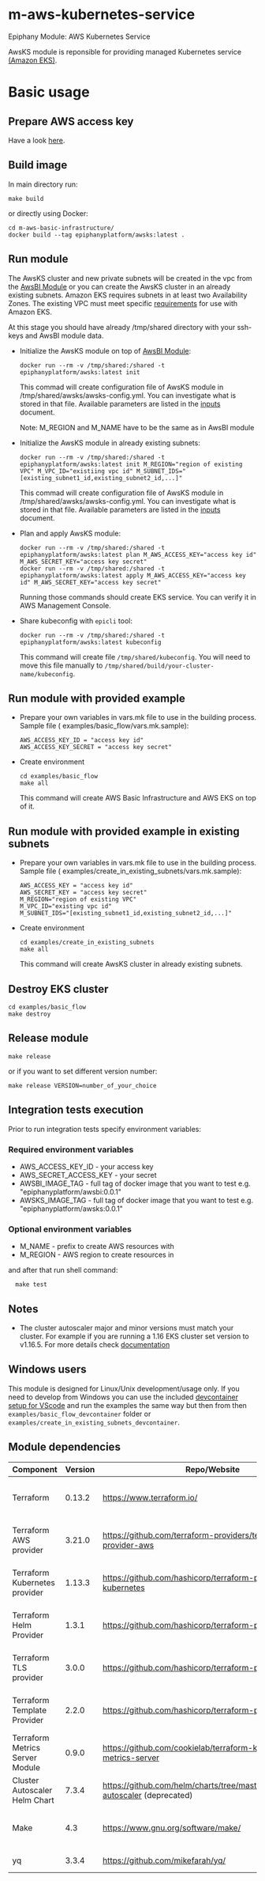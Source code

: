 # m-aws-kubernetes-service

Epiphany Module: AWS Kubernetes Service

AwsKS module is reponsible for providing managed Kubernetes service [(Amazon EKS)](https://aws.amazon.com/eks/).

# Basic usage

## Prepare AWS access key

Have a
look [here](https://docs.aws.amazon.com/general/latest/gr/aws-sec-cred-types.html#access-keys-and-secret-access-keys).

## Build image

In main directory run:

  ```shell
  make build
  ```

or directly using Docker:

  ```shell
  cd m-aws-basic-infrastructure/
  docker build --tag epiphanyplatform/awsks:latest .
  ```

## Run module

The AwsKS cluster and new private subnets will be created in the vpc from
the [AwsBI Module](https://github.com/epiphany-platform/m-aws-basic-infrastructure) or you can create the AwsKS cluster
in an already existing subnets. Amazon EKS requires subnets in at least two Availability Zones. The existing VPC must
meet specific [requirements](https://docs.aws.amazon.com/eks/latest/userguide/network_reqs.html) for use with Amazon
EKS.

At this stage you should have already /tmp/shared directory with your ssh-keys and AwsBI module data.

* Initialize the AwsKS module on top of [AwsBI Module](https://github.com/epiphany-platform/m-aws-basic-infrastructure):

  ```shell
  docker run --rm -v /tmp/shared:/shared -t epiphanyplatform/awsks:latest init
  ```

  This commad will create configuration file of AwsKS module in /tmp/shared/awsks/awsks-config.yml. You can investigate
  what is stored in that file. Available parameters are listed in the [inputs](docs/INPUTS.adoc) document.

  Note: M_REGION and M_NAME have to be the same as in AwsBI module

* Initialize the AwsKS module in already existing subnets:

  ```shell
  docker run --rm -v /tmp/shared:/shared -t epiphanyplatform/awsks:latest init M_REGION="region of existing VPC" M_VPC_ID="existiing vpc id" M_SUBNET_IDS="[existing_subnet1_id,existing_subnet2_id,...]"
  ```

  This commad will create configuration file of AwsKS module in /tmp/shared/awsks/awsks-config.yml. You can investigate
  what is stored in that file. Available parameters are listed in the [inputs](docs/INPUTS.adoc) document.

* Plan and apply AwsKS module:

  ```shell
  docker run --rm -v /tmp/shared:/shared -t epiphanyplatform/awsks:latest plan M_AWS_ACCESS_KEY="access key id" M_AWS_SECRET_KEY="access key secret"
  docker run --rm -v /tmp/shared:/shared -t epiphanyplatform/awsks:latest apply M_AWS_ACCESS_KEY="access key id" M_AWS_SECRET_KEY="access key secret"
  ```

  Running those commands should create EKS service. You can verify it in AWS Management Console.

* Share kubeconfig with `epicli` tool:

  ```shell
  docker run --rm -v /tmp/shared:/shared -t epiphanyplatform/awsks:latest kubeconfig
  ```

  This command will create file `/tmp/shared/kubeconfig`. You will need to move this file manually
  to `/tmp/shared/build/your-cluster-name/kubeconfig`.

## Run module with provided example

* Prepare your own variables in vars.mk file to use in the building process. Sample file (
  examples/basic_flow/vars.mk.sample):

  ```shell
  AWS_ACCESS_KEY_ID = "access key id"
  AWS_ACCESS_KEY_SECRET = "access key secret"
  ```

* Create environment

  ```shell
  cd examples/basic_flow
  make all
  ```

  This command will create AWS Basic Infrastructure and AWS EKS on top of it.

## Run module with provided example in existing subnets

* Prepare your own variables in vars.mk file to use in the building process. Sample file (
  examples/create_in_existing_subnets/vars.mk.sample):

  ```shell
  AWS_ACCESS_KEY = "access key id"
  AWS_SECRET_KEY = "access key secret"
  M_REGION="region of existing VPC"
  M_VPC_ID="existing vpc id"
  M_SUBNET_IDS="[existing_subnet1_id,existing_subnet2_id,...]"
  ```

* Create environment

  ```shell
  cd examples/create_in_existing_subnets
  make all
  ```

  This command will create AwsKS cluster in already existing subnets.

## Destroy EKS cluster

  ```shell
  cd examples/basic_flow
  make destroy
  ```

## Release module

  ```shell
  make release
  ```

or if you want to set different version number:

  ```shell
  make release VERSION=number_of_your_choice
  ```

## Integration tests execution

Prior to run integration tests specify environment variables:

### Required environment variables

- AWS_ACCESS_KEY_ID - your access key
- AWS_SECRET_ACCESS_KEY - your secret
- AWSBI_IMAGE_TAG - full tag of docker image that you want to test e.g. "epiphanyplatform/awsbi:0.0.1"
- AWSKS_IMAGE_TAG - full tag of docker image that you want to test e.g. "epiphanyplatform/awsks:0.0.1"

### Optional environment variables

- M_NAME - prefix to create AWS resources with
- M_REGION - AWS region to create resources in

and after that run shell command:

```shell
  make test
```

## Notes

* The cluster autoscaler major and minor versions must match your cluster. For example if you are running a 1.16 EKS
  cluster set version to v1.16.5. For more details
  check [documentation](https://github.com/terraform-aws-modules/terraform-aws-eks/blob/master/docs/autoscaling.md#notes)

## Windows users

This module is designed for Linux/Unix development/usage only. If you need to develop from Windows you can use the
included [devcontainer setup for VScode](https://code.visualstudio.com/docs/remote/containers-tutorial) and run the
examples the same way but then from then ```examples/basic_flow_devcontainer``` folder
or ```examples/create_in_existing_subnets_devcontainer```.

## Module dependencies

| Component                       | Version | Repo/Website                                                                                                | License                                                           |
| ------------------------------- | ------- | ----------------------------------------------------------------------------------------------------------- | ----------------------------------------------------------------- |
| Terraform                       | 0.13.2  | https://www.terraform.io/                                                                                   | [Mozilla Public License 2.0](https://github.com/hashicorp/terraform/blob/master/LICENSE) |
| Terraform AWS provider          | 3.21.0   | https://github.com/terraform-providers/terraform-provider-aws                                               | [Mozilla Public License 2.0](https://github.com/terraform-providers/terraform-provider-aws/blob/master/LICENSE) |
| Terraform Kubernetes provider   | 1.13.3  | https://github.com/hashicorp/terraform-provider-kubernetes                                                  | [Mozilla Public License 2.0](https://github.com/hashicorp/terraform-provider-kubernetes/blob/master/LICENSE) |
| Terraform Helm Provider         | 1.3.1   | https://github.com/hashicorp/terraform-provider-helm                                                        | [Mozilla Public License 2.0](https://github.com/hashicorp/terraform-provider-helm/blob/master/LICENSE) |
| Terraform TLS provider          | 3.0.0   | https://github.com/hashicorp/terraform-provider-tls                                                         | [Mozilla Public License 2.0](https://github.com/hashicorp/terraform-provider-tls/blob/master/LICENSE) |
| Terraform Template Provider     | 2.2.0   | https://github.com/hashicorp/terraform-provider-template                                                    | [Mozilla Public License 2.0](https://github.com/hashicorp/terraform-provider-template/blob/master/LICENSE) |
| Terraform Metrics Server Module | 0.9.0   | https://github.com/cookielab/terraform-kubernetes-metrics-server                                            | [MIT License](https://github.com/cookielab/terraform-kubernetes-metrics-server/blob/master/LICENSE.md) |
| Cluster Autoscaler Helm Chart   | 7.3.4   | https://github.com/helm/charts/tree/master/stable/cluster-autoscaler (deprecated)                           | [Apache License 2.0](https://github.com/kubernetes/autoscaler/blob/master/LICENSE) |
| Make                            | 4.3     | https://www.gnu.org/software/make/                                                                          | [GNU General Public License](https://www.gnu.org/licenses/gpl-3.0.html) |
| yq                              | 3.3.4   | https://github.com/mikefarah/yq/                                                                            | [MIT License](https://github.com/mikefarah/yq/blob/master/LICENSE) |

